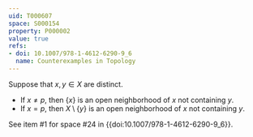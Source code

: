 ```yaml
---
uid: T000607
space: S000154
property: P000002
value: true
refs:
- doi: 10.1007/978-1-4612-6290-9_6
  name: Counterexamples in Topology
---
```


Suppose that $x,y \in X$ are distinct.

* If $x \neq p$, then $\{ x \}$ is an open neighborhood of $x$ not containing $y$.
* If $x = p$, then $X \setminus \{ y \}$ is an open neighborhood of $x$ not containing $y$.

See item #1 for space #24 in {{doi:10.1007/978-1-4612-6290-9_6}}.
